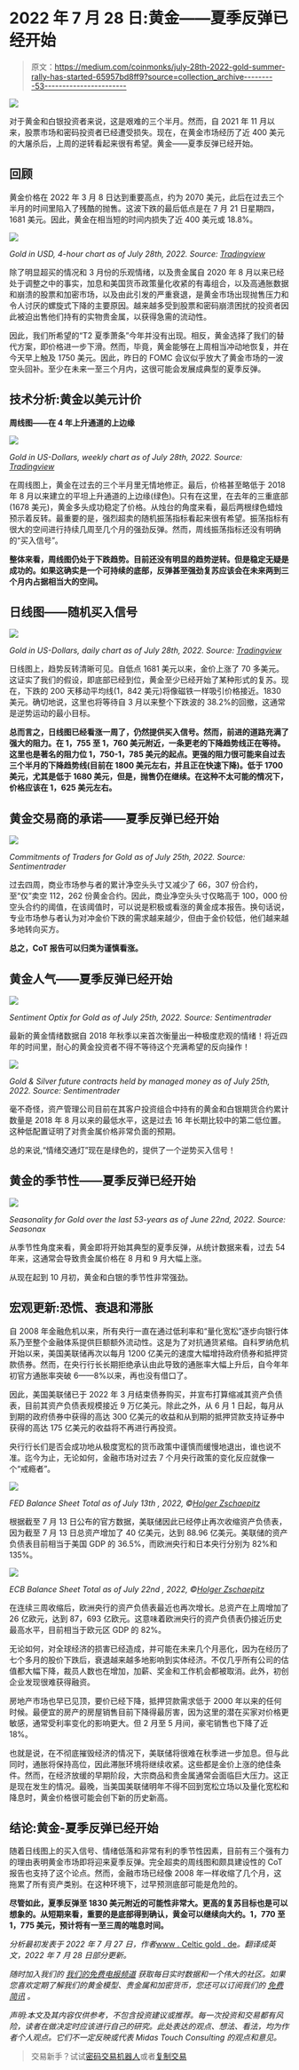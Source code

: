 # 2022 年 7 月 28 日:黄金——夏季反弹已经开始

> 原文：<https://medium.com/coinmonks/july-28th-2022-gold-summer-rally-has-started-65957bd8ff9?source=collection_archive---------53----------------------->

![](img/5a055cb577ff7d2b4bab930e74f023c1.png)

对于黄金和白银投资者来说，这是艰难的三个半月。然而，自 2021 年 11 月以来，股票市场和密码投资者已经遭受损失。现在，在黄金市场经历了近 400 美元的大屠杀后，上周的逆转看起来很有希望。黄金——夏季反弹已经开始。

## 回顾

黄金价格在 2022 年 3 月 8 日达到重要高点，约为 2070 美元，此后在过去三个半月的时间里陷入了残酷的抛售。这波下跌的最后低点是在 7 月 21 日星期四，1681 美元。因此，黄金在相当短的时间内损失了近 400 美元或 18.8%。

![](img/64cc1e1cfdb4525085d905e57c087f13.png)

*Gold in USD, 4-hour chart as of July 28th, 2022\. Source:* [*Tradingview*](https://www.tradingview.com/u/MidasTouchConsulting/)

除了明显超买的情况和 3 月份的乐观情绪，以及贵金属自 2020 年 8 月以来已经处于调整之中的事实，加息和美国货币政策量化收紧的有毒组合，以及高通胀数据和崩溃的股票和加密市场，以及由此引发的严重衰退，是黄金市场出现抛售压力和令人讨厌的螺旋式下降的主要原因。越来越多受到股票和密码崩溃困扰的投资者因此被迫出售他们持有的实物贵金属，以获得急需的流动性。

因此，我们所希望的“T2 夏季萧条”今年并没有出现。相反，黄金选择了我们的替代方案，即价格进一步下滑。然而，毕竟，黄金能够在上周相当冲动地恢复，并在今天早上触及 1750 美元。因此，昨日的 FOMC 会议似乎放大了黄金市场的一波空头回补。至少在未来一至三个月内，这很可能会发展成典型的夏季反弹。

## 技术分析:黄金以美元计价

**周线图——在 4 年上升通道的上边缘**

![](img/10647a2f65630295f1bcf6bfc14254cd.png)

*Gold in US-Dollars, weekly chart as of July 28th, 2022\. Source:* [*Tradingview*](https://www.tradingview.com/u/MidasTouchConsulting/)

在周线图上，黄金在过去的三个半月里无情地修正。最后，价格甚至略低于 2018 年 8 月以来建立的平坦上升通道的上边缘(绿色)。只有在这里，在去年的三重底部(1678 美元)，黄金多头成功稳定了价格。从烛台的角度来看，最后两根绿色蜡烛预示着反转。最重要的是，强烈超卖的随机振荡指标看起来很有希望。振荡指标有很大的空间进行持续几周至几个月的强劲反弹。然而，周线振荡指标还没有明确的“买入信号”。

**整体来看，周线图仍处于下跌趋势。目前还没有明显的趋势逆转。但是稳定无疑是成功的。如果这确实是一个可持续的底部，反弹甚至强劲复苏应该会在未来两到三个月内占据相当大的空间。**

## 日线图——随机买入信号

![](img/88bb4f2dbbfc5bd54bb26430e6e8c969.png)

*Gold in US-Dollars, daily chart as of July 28th, 2022\. Source:* [*Tradingview*](https://www.tradingview.com/u/MidasTouchConsulting/)

日线图上，趋势反转清晰可见。自低点 1681 美元以来，金价上涨了 70 多美元。这证实了我们的假设，即底部已经到位，黄金至少已经开始了某种形式的复苏。现在，下跌的 200 天移动平均线(1，842 美元)将像磁铁一样吸引价格接近。1830 美元。确切地说，这里也将等待自 3 月以来整个下跌波的 38.2%的回撤，这通常是逆势运动的最小目标。

**总而言之，日线图已经看涨一周了，仍然提供买入信号。然而，前进的道路充满了强大的阻力。在 1，755 至 1，760 美元附近，一条更老的下降趋势线正在等待。这里也是著名的阻力位 1，750-1，785 美元的起点。更强的阻力很可能来自过去三个半月的下降趋势线(目前在 1800 美元左右，并且正在快速下降)。低于 1700 美元，尤其是低于 1680 美元，但是，抛售仍在继续。在这种不太可能的情况下，价格应该在 1，625 美元左右。**

## 黄金交易商的承诺——夏季反弹已经开始

![](img/1a7b98d9194f60469e517d01fb5380fa.png)

*Commitments of Traders for Gold as of July 25th, 2022\. Source: Sentimentrader*

过去四周，商业市场参与者的累计净空头头寸又减少了 66，307 份合约，至“仅”卖空 112，262 份黄金合约。因此，商业净空头头寸仅略高于 100，000 份空头合约的阈值，在该阈值时，可以说是积极或看涨的黄金成本报告。换句话说，专业市场参与者认为对冲金价下跌的需求越来越少，但由于金价较低，他们越来越多地转向买方。

**总之，CoT 报告可以归类为谨慎看涨。**

## 黄金人气——夏季反弹已经开始

![](img/4b6662e45db68f33ca3ffba280ed7a34.png)

*Sentiment Optix for Gold as of July 25th, 2022\. Source: Sentimentrader*

最新的黄金情绪数据自 2018 年秋季以来首次衡量出一种极度悲观的情绪！将近四年的时间里，耐心的黄金投资者不得不等待这个充满希望的反向操作！

![](img/cd5bc20fa109e5f69a760e28921f3a94.png)

*Gold & Silver future contracts held by managed money as of July 25th, 2022\. Source: Sentimentrader*

毫不奇怪，资产管理公司目前在其客户投资组合中持有的黄金和白银期货合约累计数量是 2018 年 8 月以来的最低水平，这是过去 16 年长期比较中的第二低位置。这种低配置证明了对贵金属价格非常负面的预期。

总的来说,“情绪交通灯”现在是绿色的，提供了一个逆势买入信号！

## 黄金的季节性——夏季反弹已经开始

![](img/8b9f776cc7b0e61f8d4336ae4536c797.png)

*Seasonality for Gold over the last 53-years as of June 22nd, 2022\. Source: Seasonax*

从季节性角度来看，黄金即将开始其典型的夏季反弹，从统计数据来看，过去 54 年来，这通常会导致贵金属价格在 8 月和 9 月大幅上涨。

从现在起到 10 月初，黄金和白银的季节性非常强劲。

## 宏观更新:恐慌、衰退和滞胀

自 2008 年金融危机以来，所有央行一直在通过低利率和“量化宽松”逐步向银行体系乃至整个金融体系提供巨额额外流动性。这是为了对抗通货紧缩。自科罗纳危机开始以来，美国美联储再次以每月 1200 亿美元的速度大幅增持政府债券和抵押贷款债券。然而，在央行行长长期拒绝承认由此导致的通胀率大幅上升后，自今年年初官方通胀率突破 6——8%以来，再也没有借口了。

因此，美国美联储已于 2022 年 3 月结束债券购买，并宣布打算缩减其资产负债表，目前其资产负债表规模接近 9 万亿美元。除此之外，从 6 月 1 日起，每月从到期的政府债券中获得的高达 300 亿美元的收益和从到期的抵押贷款支持证券中获得的高达 175 亿美元的收益将不再进行再投资。

央行行长们是否会成功地从极度宽松的货币政策中谨慎而缓慢地退出，谁也说不准。迄今为止，无论如何，金融市场对过去 7 个月央行政策的变化反应就像一个“戒瘾者”。

![](img/582f960bca0076438ccfc340039070b8.png)

*FED Balance Sheet Total as of July 13th , 2022, ©*[*Holger Zschaepitz*](https://twitter.com/Schuldensuehner/status/1548075194907967492)

根据截至 7 月 13 日公布的官方数据，美联储因此已经停止再次收缩资产负债表，因为截至 7 月 13 日总资产增加了 40 亿美元，达到 88.96 亿美元。美联储的资产负债表目前相当于美国 GDP 的 36.5%，而欧洲央行和日本央行分别为 82%和 135%。

![](img/ea136804580a4d72f7209065e6b47fdf.png)

*ECB Balance Sheet Total as of July 22nd , 2022, ©*[*Holger Zschaepitz*](https://twitter.com/Schuldensuehner/status/1552016047569600513)

在连续三周收缩后，欧洲央行的资产负债表最近也再次增长。总资产在上周增加了 26 亿欧元，达到 87，693 亿欧元。这意味着欧洲央行的资产负债表仍接近历史最高水平，目前相当于欧元区 GDP 的 82%。

无论如何，对全球经济的损害已经造成，并可能在未来几个月恶化，因为在经历了七个多月的股价下跌后，衰退越来越多地影响到实体经济。不仅几乎所有公司的估值都大幅下降，裁员人数也在增加，加薪、奖金和工作机会都被取消。此外，初创企业发现很难获得融资。

房地产市场也早已见顶，要价已经下降，抵押贷款需求低于 2000 年以来的任何时候。最便宜的房产的房屋销售目前下降得最厉害，因为这里的潜在买家对价格更敏感，通常受利率变化的影响更大。但 2 月至 5 月间，豪宅销售也下降了近 18%。

也就是说，在不彻底摧毁经济的情况下，美联储将很难在秋季进一步加息。但与此同时，通胀将保持高位，因此滞胀环境将继续收紧。这些都是金价上涨的绝佳条件。然而，在经济放缓的早期阶段，大宗商品和贵金属通常会面临巨大压力。这正是现在发生的情况。最晚，当美国美联储明年不得不回到宽松立场以及量化宽松和降息时，黄金价格很可能会创下新的历史新高。

## 结论:黄金-夏季反弹已经开始

随着日线图上的买入信号、情绪低落和非常有利的季节性因素，目前有三个强有力的理由表明黄金市场即将迎来夏季反弹。完全超卖的周线图和颇具建设性的 CoT 报告也支持了这个论点。然而，金融市场已经像 2008 年一样收缩了几个月，这拖累了所有资产类别。在这种环境下，过早预测底部可能是危险的。

**尽管如此，夏季反弹至 1830 美元附近的可能性非常大。更高的复苏目标也是可以想象的。从短期来看，重要的是底部得到确认，黄金可以继续向大约。1，770 至 1，775 美元，预计将有一至三周的喘息时间。**

*分析最初发表于 2022 年 7 月 27 日，作者*[www . Celtic gold . de](https://celticgold.de/blog/gold-und-bitcoin-analysen-von-florian-grummes-32/gold-sommerrally-kann-beginnen-184)*。翻译成英文，2022 年 7 月 28 日部分更新。*

*随时加入我们的* [*我们的免费电报频道*](https://www.midastouch-consulting.com/services/newsletter-telegram) *获取每日实时数据和一个伟大的社区。如果您喜欢定期了解我们的黄金模型、贵金属和加密货币，您还可以订阅我们的* [*免费简讯*](http://bit.ly/1EUdt2K) *。*

*声明:本文及其内容仅供参考，不包含投资建议或推荐。每一次投资和交易都有风险，读者在做决定时应该进行自己的研究。此处表达的观点、想法、看法，均为作者个人观点。它们不一定反映或代表 Midas Touch Consulting 的观点和意见。*

> 交易新手？试试[密码交易机器人](/coinmonks/crypto-trading-bot-c2ffce8acb2a)或者[复制交易](/coinmonks/top-10-crypto-copy-trading-platforms-for-beginners-d0c37c7d698c)